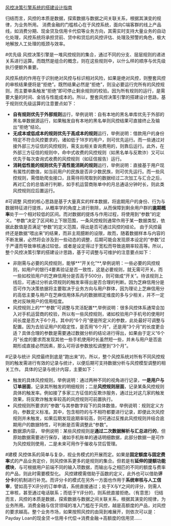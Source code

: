 [风控决策引擎系统的搭建设计指南](http://www.woshipm.com/pd/674602.html)

归结而言，风控的本质是数据，探索数据与数据之间关联关系，根据其演变的规律，为业务所用。
消费金融的门槛核心在于风控系统，面向C端客群的线上产品线，如消费分期、现金贷及信用卡代偿等业务方向，其需实时支持大量业务的自动化处理，风控系统将承担贷前、贷中和贷后的风控评估、处理及预警的角色，极大地解放人工处理的瓶颈与效率。

#优先级
风控决策引擎是一堆风控规则的集合，通过不同的分支、层层规则的递进关系进行运算。而既然是组合的概念，则在这些规则中，以什么样的顺序与优先级执行便额外重要。

风控系统的作用在于识别绝对风控与标识相对风险，如果是绝对风控，则整套风控的审核结果便将是“拒绝”。既然结果必然是“拒绝”，则没必要运行完所有的风控规则，而主要单条触发“拒绝”即可停止剩余规则的校验。因为所有规则的运行，是需要大量的时间、金钱与性能成本的。所以，整套风控决策引擎的搭建设计思路，基于规则优先级运算的注意要点如下：

* **自有规则优先于外部规则**运行，举例说明：自有本地的黑名单库优先于外部的黑名单数据源运行，如果触发自有本地的黑名单则风控结果可直接终止及输出“拒绝”结论。
* **无成本或低成本的规则优先于高成本的规则**运行，举例说明：借款用户的身份特定不符合风控要求的，诸如低于18岁的用户，则可优先运行。而一些通过对接外部三方征信的风控规则，需支出相关查询费用的，则靠后运行。此外，在外部三方征信的规则中，命中式收费的风控规则（如黑名单与反欺诈）又可以优先于每次查询式收费的风控规则（如征信报告）运行。
* **消耗低性能的规则优先于高性能消耗的规则**运行，举例说明：直接基于用户现有属性的数值，如当前用户的民族是否非少数民族，则可优先运行。而一些风控规则，需借助爬虫接口，且需待将爬取到的数据经过二次加工与汇合之后，再对汇合的总值进行判断，如手机运营商账单中的月总通话分钟时长，则此类风控规则应后置运行。

#可调整
风控的核心思路是基于大量真实的样本数据，将逾期用户的身份、行为与数据特征进行提炼，从概率学的角度上进行剔除，从而保障到剩余用户群的**逾期概率**处于一个相对较低的区间。而对数据的提炼与作用过程，将使用到“参数”的定义。“参数”决定了区间和上下限范围，一条风控规则通常作用于某一数据类型，依据此数值是否满足“参数”的定义范围，得出是否可通过风控的结论。
由于风控最终还是数据“喂出来”的结果，而非主观臆断的设限，故而，随着数据样本与内容的不断发展，必然将会涉及到一些动态的调整，后期可能会发现原本设定的“参数”过于严谨而导致审核通过较低，或者是设定得过于宽松而导致逾期率较高等。所以，整个风控决策引擎的搭建设计思路，基于可调整与可维护的注意要点如下：

* 非刚需与必要的风控规则，能够**“开关化”**,举例说明：一些必要的风控规则，如用户的银行4要素验证是否一致性，这是必要规则，就无需可开关。而一些如校验用户的芝麻信用分是否高于500分，则可做成“开关”。待该规则上线后，可通过分析此项规则的触发率得出是否合理的判断。因为芝麻信用分是否可作为决策依据将主要取决于业务方向与用户群体，因为理论上芝麻信用分的高低主要与用户在芝麻信用体系内的数据绑定维度的多与少相关，并不一定绝对反映用户的信用程度。
* 风控规则上的**“参数”可调整与灵活配置**,举例说明：很多风控体系通常会加入对手机运营商的校验，所以有一些风控规则，诸如校验用户手机号的使用时间长度是否大于6个月。其中的“6个月”便是所定义的参数，此处最好可调整与配置。因为去验证用户的稳定性，是否用“6个月”，还是用“3个月”的长度更合适？具体合理的参数是需要通过数据分析的结论进行得出，如果由于定义“6个月”长度的要求而发现其他一些手机使用时长虽然短一些，并未与用户是否逾期形成直接必然因素，那么可将该参数放松调整到“3个月”。

#记录与统计
风控最终到底是“跑出来”的，所以，整个风控系统对所有不同风控规则的触发需进行有效的记录与统计，以便后期可支持数据分析与风控模型调整的相关工作。
具体的记录与统计内容，主要如下：

* 触发的具体风控规则，举例说明：通过两种不同的视角进行记录，**一是用户与订单层面**，记录其所触发的明细规则；二是**风控规则层面**，记录某条风控规则具体的触发率。例如接了多家三方征信的反欺诈服务，通过比对这几家的触发效果，将反欺诈触发率较高的风控规则可前置执行。
* 风控规则所要求的“参数”与其参数字段下的具体数值，举例说明：<remark>规则定义方向，参数定义标准</remark>。其中，包含相符的与不相符都要进行记录，即便此次风控规则并未触发，如果后期发现逾期率较高，则可通过反推此风控规则并结合逾期用户的数据特性，可判断是否需调整此“参数”。
* 数据源内容， 举例说明：某些风控规则是**通过二次数据解析与汇总进行的**，但原始数据需要进行保存，诸如手机账单的通话明细数据，此部分数据一是可作为风控规则使用，二是未来可用作于催收与贷后管理。

#建模
风控体系的简单与复杂，视业务模式的开展而定。如果是**固定额度与固定费率**式的产品业务定价，则风控体系更多的是规则的集合。但若是有**延伸的提额功能模块**，与可根据用户前端不同的输入项数据，而输出与之相匹的不同的额度与费率的产品，则此时需要模型化。
风控建模需借助于函数的定义，此外也可以借助**评分卡**的机制进行补充。而评分卡的模式在另外一方面也作用于**系统审核与人工信审**，譬如高于X评分的订单申请，系统直接通过；处于X与Y之间的评分，则需人工审核，甚至通过电话联系；而低于Y评分的，则系统直接拒绝。（有意思）
归结而言，风控的本质是数据，探索数据与数据之间关联关系，根据其演变的规律，为业务所用。消费金融与信贷领域的准入门槛在于风控，越是高额度的产品，对风控的要求越高。整个业务市场，如果按照风控的由简到难展开，则依次可以是：Payday Loan的现金贷→信用卡代偿→消费金融→高额度的信用贷……



